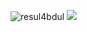 ![resul4bdul](https://i.imgur.com/pYtI1IK.png)
![](https://komarev.com/ghpvc/?username=resul4bdul&color=blueviolet)
